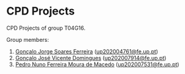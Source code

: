 # CPD Projects

CPD Projects of group T04G16.

Group members:

1. [Gonçalo Jorge Soares Ferreira](https://github.com/gonzallito) (up202004761@fe.up.pt)
2. [Gonçalo José Vicente Domingues](https://github.com/GoncaloDomingues750) (up202007914@fe.up.pt)
3. [Pedro Nuno Ferreira Moura de Macedo](https://github.com/pedronunomacedo) (up202007531@fe.up.pt)

